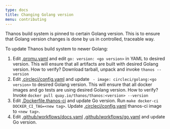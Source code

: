 ```yaml
---
type: docs
title: Changing Golang version
menu: contributing
---
```


Thanos build system is pinned to certain Golang version. This is to ensure that Golang version changes is done by us in controlled, traceable way.

To update Thanos build system to newer Golang:

1. Edit [.promu.yaml](../../.promu.yml) and edit `go: version: <go version>` in YAML to desired version. This will ensure that all artifacts are built with desired Golang version. How to verify? Download tarball, unpack and invoke `thanos --version`
2. Edit [.circleci/config.yaml](../../.circleci/config.yml) and update ` - image: circleci/golang:<go version>` to desired Golang version. This will ensure that all docker images and go tests are using desired Golang version. How to verify? Invoke `docker pull quay.io/thanos/thanos:<version> --version`
3. Edit [.Dockerfile.thanos-ci](../../Dockerfile.thanos-ci) and update Go version. Run `make docker-ci DOCKER_CI_TAG=<new tag>`. Update [.circleci/config.yaml](../../.circleci/config.yml) thanos-ci image to `<new tag>`.
4. Edit [.github/workflows/docs.yaml](../../.github/workflows/docs.yaml) [.github/workflows/go.yaml](../../.github/workflows/go.yaml) and update Go version.
